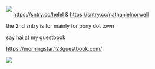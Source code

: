 <img align="left" src="https://i.imgur.com/Ve0kaEc.png">





https://sntry.cc/helel & https://sntry.cc/nathanielnorwell

the 2nd sntry is for mainly for pony dot town

say hai at my guestbook

https://morningstar.123guestbook.com/

![](https://i.imgur.com/fJeAtKR.jpg)
